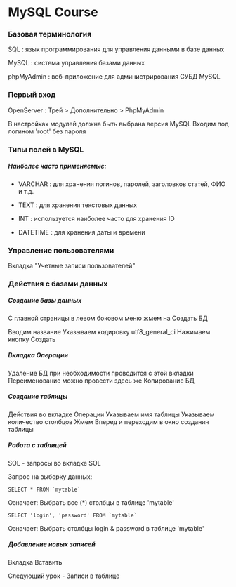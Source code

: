 # MySQL Course

### Базовая терминология

SQL
 : язык программирования для управления данными в базе данных

MySQL
  : система управления базами данных

phpMyAdmin
  : веб-приложение для администрирования СУБД MySQL

### Первый вход

OpenServer
  : Трей > Дополнительно > PhpMyAdmin
  
  В настройках модулей должна быть выбрана версия MySQL 
  Входим под логином 'root' без пароля

### Типы полей в MySQL

##### Наиболее часто применяемые:

* VARCHAR 
  : для хранения логинов, паролей, заголовков статей, ФИО и т.д.

* TEXT
  : для хранения текстовых данных

* INT
  : используется наиболее часто для хранения ID

* DATETIME
  : для хранения даты и времени

### Управление пользователями

Вкладка "Учетные записи пользователей"

### Действия с базами данных

##### Создание базы данных
С главной страницы в левом боковом меню жмем на Создать БД

Вводим название
Указываем кодировку utf8_general_ci
Нажимаем кнопку Создать

##### Вкладка Операции 

Удаление БД при необходимости проводится с этой вкладки
Переименование можно провести здесь же
Копирование БД

##### Создание таблицы

Действия во вкладке Операции
Указываем имя таблицы
Указываем количество столбцов
Жмем Вперед и переходим в окно создания таблицы

##### Работа с таблицей

SOL - запросы во вкладке SOL

Запрос на выборку данных:
~~~
SELECT * FROM `mytable`
~~~

Означает: Выбрать все (*) столбцы в таблице 'mytable'

~~~
SELECT 'login', 'password' FROM `mytable`
~~~

Означает: Выбрать столбцы login & password в таблице 'mytable'

##### Добавление новых записей
Вкладка Вставить

Следующий урок - Записи в таблице


